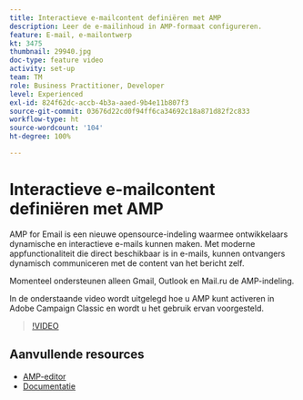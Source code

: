 ```yaml
---
title: Interactieve e-mailcontent definiëren met AMP
description: Leer de e-mailinhoud in AMP-formaat configureren.
feature: E-mail, e-mailontwerp
kt: 3475
thumbnail: 29940.jpg
doc-type: feature video
activity: set-up
team: TM
role: Business Practitioner, Developer
level: Experienced
exl-id: 824f62dc-accb-4b3a-aaed-9b4e11b807f3
source-git-commit: 03676d22cd0f94ff6ca34692c18a871d82f2c833
workflow-type: ht
source-wordcount: '104'
ht-degree: 100%

---
```


# Interactieve e-mailcontent definiëren met AMP

AMP for Email is een nieuwe opensource-indeling waarmee ontwikkelaars dynamische en interactieve e-mails kunnen maken. Met moderne appfunctionaliteit die direct beschikbaar is in e-mails, kunnen ontvangers dynamisch communiceren met de content van het bericht zelf.

Momenteel ondersteunen alleen Gmail, Outlook en Mail.ru de AMP-indeling.

In de onderstaande video wordt uitgelegd hoe u AMP kunt activeren in Adobe Campaign Classic en wordt u het gebruik ervan voorgesteld.

>[!VIDEO](https://video.tv.adobe.com/v/29940?quality=12&learn=on)

## Aanvullende resources

* [AMP-editor](https://playground.amp.dev/)
* [Documentatie](https://experienceleague.adobe.com/docs/campaign-classic/using/sending-messages/sending-emails/defining-interactive-content.html?lang=nl#about-amp-for-email)
